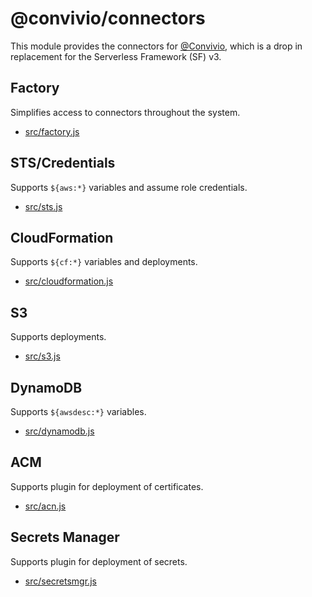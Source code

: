 # @convivio/connectors

This module provides the connectors for [@Convivio](https://github.com/jgilbert01/convivio), which is a drop in replacement for the Serverless Framework (SF) v3.

## Factory
Simplifies access to connectors throughout the system.
* [src/factory.js](src/factory.js)

## STS/Credentials
Supports `${aws:*}` variables and assume role credentials.
* [src/sts.js](src/sts.js)

## CloudFormation
Supports `${cf:*}` variables and deployments.
* [src/cloudformation.js](src/cloudformation.js)

## S3
Supports deployments.
* [src/s3.js](src/s3.js)

## DynamoDB
Supports `${awsdesc:*}` variables.
* [src/dynamodb.js](src/dynamodb.js)

## ACM
Supports plugin for deployment of certificates.
* [src/acn.js](src/acm.js)

## Secrets Manager
Supports plugin for deployment of secrets.
* [src/secretsmgr.js](src/secretsmgr.js)

